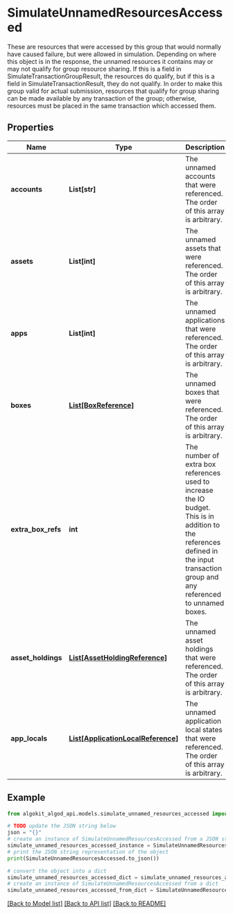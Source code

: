 # SimulateUnnamedResourcesAccessed

These are resources that were accessed by this group that would normally have caused failure, but were allowed in simulation. Depending on where this object is in the response, the unnamed resources it contains may or may not qualify for group resource sharing. If this is a field in SimulateTransactionGroupResult, the resources do qualify, but if this is a field in SimulateTransactionResult, they do not qualify. In order to make this group valid for actual submission, resources that qualify for group sharing can be made available by any transaction of the group; otherwise, resources must be placed in the same transaction which accessed them.

## Properties

Name | Type | Description | Notes
------------ | ------------- | ------------- | -------------
**accounts** | **List[str]** | The unnamed accounts that were referenced. The order of this array is arbitrary. | [optional] 
**assets** | **List[int]** | The unnamed assets that were referenced. The order of this array is arbitrary. | [optional] 
**apps** | **List[int]** | The unnamed applications that were referenced. The order of this array is arbitrary. | [optional] 
**boxes** | [**List[BoxReference]**](BoxReference.md) | The unnamed boxes that were referenced. The order of this array is arbitrary. | [optional] 
**extra_box_refs** | **int** | The number of extra box references used to increase the IO budget. This is in addition to the references defined in the input transaction group and any referenced to unnamed boxes. | [optional] 
**asset_holdings** | [**List[AssetHoldingReference]**](AssetHoldingReference.md) | The unnamed asset holdings that were referenced. The order of this array is arbitrary. | [optional] 
**app_locals** | [**List[ApplicationLocalReference]**](ApplicationLocalReference.md) | The unnamed application local states that were referenced. The order of this array is arbitrary. | [optional] 

## Example

```python
from algokit_algod_api.models.simulate_unnamed_resources_accessed import SimulateUnnamedResourcesAccessed

# TODO update the JSON string below
json = "{}"
# create an instance of SimulateUnnamedResourcesAccessed from a JSON string
simulate_unnamed_resources_accessed_instance = SimulateUnnamedResourcesAccessed.from_json(json)
# print the JSON string representation of the object
print(SimulateUnnamedResourcesAccessed.to_json())

# convert the object into a dict
simulate_unnamed_resources_accessed_dict = simulate_unnamed_resources_accessed_instance.to_dict()
# create an instance of SimulateUnnamedResourcesAccessed from a dict
simulate_unnamed_resources_accessed_from_dict = SimulateUnnamedResourcesAccessed.from_dict(simulate_unnamed_resources_accessed_dict)
```
[[Back to Model list]](../README.md#documentation-for-models) [[Back to API list]](../README.md#documentation-for-api-endpoints) [[Back to README]](../README.md)


